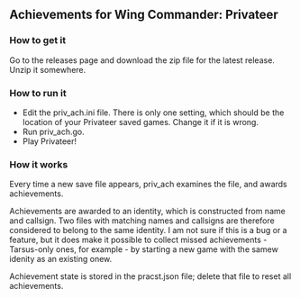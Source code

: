 ## Achievements for Wing Commander: Privateer

### How to get it

Go to the releases page and download the zip file for the latest release.  Unzip it somewhere.

### How to run it

- Edit the priv_ach.ini file.  There is only one setting, which should be the location of your Privateer saved games.  Change it if it is wrong.
- Run priv_ach.go.
- Play Privateer!

### How it works

Every time a new save file appears, priv_ach examines the file, and awards achievements.

Achievements are awarded to an identity, which is constructed from name and callsign.  Two files with matching names and callsigns are therefore considered to belong to the same identity.  I am not sure if this is a bug or a feature, but it does make it possible to collect missed achievements - Tarsus-only ones, for example - by starting a new game with the samew idenity as an existing onew.

Achievement state is stored in the pracst.json file; delete that file to reset all achievements.
